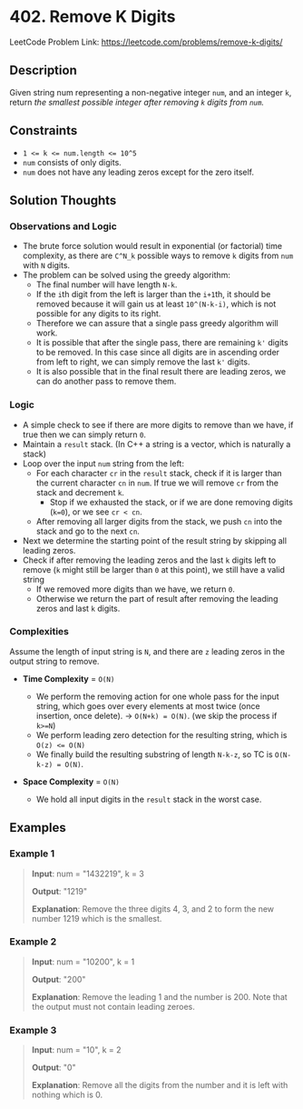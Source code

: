 # 402. Remove K Digits

LeetCode Problem Link: <https://leetcode.com/problems/remove-k-digits/>

## Description

Given string num representing a non-negative integer `num`, and an integer `k`, return *the smallest possible integer after removing `k` digits from `num`.*

## Constraints

- `1 <= k <= num.length <= 10^5`
- `num` consists of only digits.
- `num` does not have any leading zeros except for the zero itself.

## Solution Thoughts

### Observations and Logic

- The brute force solution would result in exponential (or factorial) time complexity, as there are `C^N_k` possible ways to remove `k` digits from `num` with `N` digits.
- The problem can be solved using the greedy algorithm:
   - The final number will have length `N-k`.
   - If the `i`th digit from the left is larger than the `i+1`th, it should be removed because it will gain us at least `10^(N-k-i)`, which is not possible for any digits to its right.
   - Therefore we can assure that a single pass greedy algorithm will work.
   - It is possible that after the single pass, there are remaining `k'` digits to be removed. In this case since all digits are in ascending order from left to right, we can simply remove the last `k'` digits.
   - It is also possible that in the final result there are leading zeros, we can do another pass to remove them.

### Logic

- A simple check to see if there are more digits to remove than we have, if true then we can simply return `0`.
- Maintain a `result` stack. (In C++ a string is a vector, which is naturally a stack)
- Loop over the input `num` string from the left:
   - For each character `cr` in the `result` stack, check if it is larger than the current character `cn` in `num`. If true we will remove `cr` from the stack and decrement `k`.
      - Stop if we exhausted the stack, or if we are done removing digits (`k=0`), or we see `cr < cn`.
   - After removing all larger digits from the stack, we push `cn` into the stack and go to the next `cn`.
- Next we determine the starting point of the result string by skipping all leading zeros.
- Check if after removing the leading zeros and the last `k` digits left to remove (`k` might still be larger than `0` at this point), we still have a valid string
   - If we removed more digits than we have, we return `0`.
   - Otherwise we return the part of result after removing the leading zeros and last `k` digits.

### Complexities

Assume the length of input string is `N`, and there are `z` leading zeros in the output string to remove.
- **Time Complexity** = `O(N)`
   - We perform the removing action for one whole pass for the input string, which goes over every elements at most twice (once insertion, once delete). -> `O(N+k) = O(N)`. (we skip the process if `k>=N`)
   - We perform leading zero detection for the resulting string, which is `O(z) <= O(N)`
   - We finally build the resulting substring of length `N-k-z`, so TC is `O(N-k-z) = O(N)`.

- **Space Complexity** = `O(N)`
   - We hold all input digits in the `result` stack in the worst case.

## Examples

### Example 1

> **Input**: num = "1432219", k = 3
>
> **Output**: "1219"
>
> **Explanation**: Remove the three digits 4, 3, and 2 to form the new number 1219 which is the smallest.

### Example 2

> **Input**: num = "10200", k = 1
>
> **Output**: "200"
>
> **Explanation**: Remove the leading 1 and the number is 200. Note that the output must not contain leading zeroes.

### Example 3

> **Input**: num = "10", k = 2
>
> **Output**: "0"
>
> **Explanation**: Remove all the digits from the number and it is left with nothing which is 0.
